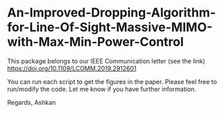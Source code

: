 # An-Improved-Dropping-Algorithm-for-Line-Of-Sight-Massive-MIMO-with-Max-Min-Power-Control
This package belongs to our IEEE Communication letter (see the link)
https://doi.org/10.1109/LCOMM.2019.2912601

You can run each script to get the figures in the paper. Please feel free to run/modify the code.
Let me know if you have further information.

Regards,
Ashkan
